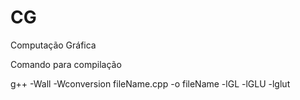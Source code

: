 # CG
Computação Gráfica

Comando para compilação

g++ -Wall -Wconversion fileName.cpp -o fileName -lGL -lGLU -lglut